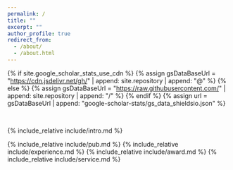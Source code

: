 ```yaml
---
permalink: /
title: ""
excerpt: ""
author_profile: true
redirect_from: 
  - /about/
  - /about.html
---
```


{% if site.google_scholar_stats_use_cdn %}
{% assign gsDataBaseUrl = "https://cdn.jsdelivr.net/gh/" | append: site.repository | append: "@" %}
{% else %}
{% assign gsDataBaseUrl = "https://raw.githubusercontent.com/" | append: site.repository | append: "/" %}
{% endif %}
{% assign url = gsDataBaseUrl | append: "google-scholar-stats/gs_data_shieldsio.json" %}

<span class='anchor' id='about-me'></span>
<br>

{% include_relative include/intro.md %}

<!-- # News
- *2022.02*: &nbsp;🎉🎉 Lorem ipsum dolor sit amet, consectetur adipiscing elit. Vivamus ornare aliquet ipsum, ac tempus justo dapibus sit amet. 
- *2022.02*: &nbsp;🎉🎉 Lorem ipsum dolor sit amet, consectetur adipiscing elit. Vivamus ornare aliquet ipsum, ac tempus justo dapibus sit amet.  -->


{% include_relative include/pub.md %}
{% include_relative include/experience.md %}
{% include_relative include/award.md %}
{% include_relative include/service.md %}

<div style="display:inline-block; margin: 0 auto;">
  <script type='text/javascript' id='clustrmaps' src='//cdn.clustrmaps.com/map_v2.js?cl=968f9b&w=253&t=n&d=LNDyveCbdQ7qI6V8UUwCmKVGKchQrNhLyKybxjZFctc&co=fcfcfc&cmn=51c451&cmo=f286ef&ct=0f0e0e'></script>
</div>






